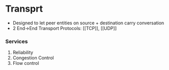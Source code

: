 # Transprt

* Designed to let peer entities on source + destination carry conversation
* 2 End->End Transport Protocols: [[TCP]], [[UDP]]
### Services
1. Reliability
2. Congestion Control
3. Flow control